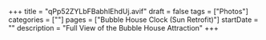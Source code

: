 +++
title = "qPp52ZYLbFBabhlEhdUj.avif"
draft = false
tags = ["Photos"]
categories = [""]
pages = ["Bubble House Clock (Sun Retrofit)"]
startDate = ""
description = "Full View of the Bubble House Attraction"
+++
